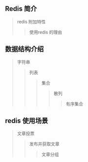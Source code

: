 ## Redis 简介
> redis 附加特性
>> 使用redis 的理由
## 数据结构介绍
> 字符串
>> 列表
>>> 集合
>>>> 散列
>>>>> 有序集合
## redis 使用场景
> 文章投票
>> 发布并获取文章
>>> 文章分组

